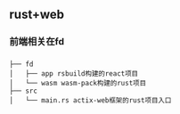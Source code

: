 ## rust+web
### 前端相关在fd
### 
```
├── fd
│   ├── app rsbuild构建的react项目
│   └── wasm wasm-pack构建的rust项目
├── src
│   └── main.rs actix-web框架的rust项目入口

```
